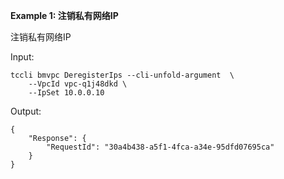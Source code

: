 **Example 1: 注销私有网络IP**

注销私有网络IP

Input: 

```
tccli bmvpc DeregisterIps --cli-unfold-argument  \
    --VpcId vpc-q1j48dkd \
    --IpSet 10.0.0.10
```

Output: 
```
{
    "Response": {
        "RequestId": "30a4b438-a5f1-4fca-a34e-95dfd07695ca"
    }
}
```

